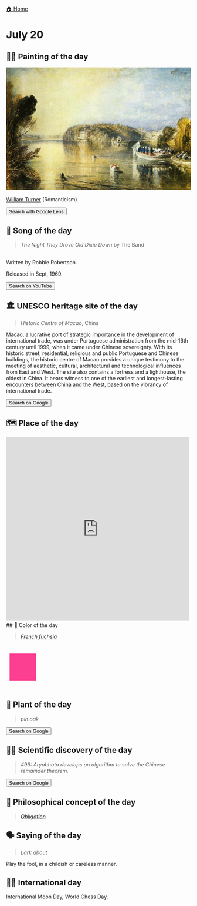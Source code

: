 
[🏠 Home](../../index.md)

# July 20

## 🧑‍🎨 Painting of the day

<img width="600" src="../img/William_Turner_8.jpg">

[William Turner](https://en.wikipedia.org/wiki/J._M._W._Turner) (Romanticism)

<button class="btn btn-success"
onclick=" window.open('https://lens.google.com/uploadbyurl?url=https://iretes.github.io/one-a-day/data/img/William_Turner_8.jpg','_blank')">
Search with Google Lens
</button>

## 🎼 Song of the day

> *The Night They Drove Old Dixie Down*
by The Band

<br />Written by Robbie Robertson.

Released in Sept, 1969.

<button class="btn btn-success"
onclick=" window.open('http://www.youtube.com/search?q=The Night They Drove Old Dixie Down by The Band','_blank')">
Search on YouTube
</button>

## 🏛️ UNESCO heritage site of the day

> *Historic Centre of Macao*, China

<p>Macao, a lucrative port of strategic importance in the development of international trade, was under Portuguese administration from the mid-16th century until 1999, when it came under Chinese sovereignty. With its historic street, residential, religious and public Portuguese and Chinese buildings, the historic centre of Macao provides a unique testimony to the meeting of aesthetic, cultural, architectural and technological influences from East and West. The site also contains a fortress and a lighthouse, the oldest in China. It bears witness to one of the earliest and longest-lasting encounters between China and the West, based on the vibrancy of international trade.</p>

<button class="btn btn-success"
onclick=" window.open('http://www.google.com/search?q=Historic Centre of Macao','_blank')">
Search on Google
</button>

## 🗺️ Place of the day

<iframe
src="https://www.mapcrunch.com"
name="mapcrunch"
width="500"
height="500"
allowTransparency="true"
scrolling="no"
frameborder="0"
>
</iframe>
## 🎨 Color of the day

> *[French fuchsia](https://en.wikipedia.org/wiki/Fuchsia_(color)#French_fuchsia)*

<div style="color:#FD3F92; font-size: 100px;">&#9632;</div>

## 🌿 Plant of the day

> *pin oak*

<button class="btn btn-success"
onclick=" window.open('http://www.google.com/search?q=pin oak','_blank')">
Search on Google
</button>

## 🧑‍🔬 Scientific discovery of the day

> *499: Aryabhata develops an algorithm to solve the Chinese remainder theorem.*

<button class="btn btn-success"
onclick=" window.open('http://www.google.com/search?q=499: Aryabhata develops an algorithm to solve the Chinese remainder theorem.','_blank')"> 
Search on Google
</button>

## 💭 Philosophical concept of the day

> *[Obligation](https://en.wikipedia.org/wiki/Obligation)*

## 🗣️ Saying of the day

> *Lark about*

Play the fool, in a childish or careless manner.

## 🏳️‍🌈 International day

International Moon Day, World Chess Day.